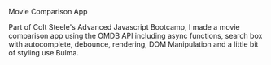 Movie Comparison App

Part of Colt Steele's Advanced Javascript Bootcamp, I made a movie comparison app using the OMDB API including async functions, search box with autocomplete, debounce, rendering, DOM Manipulation and a little bit of styling use Bulma.
 
